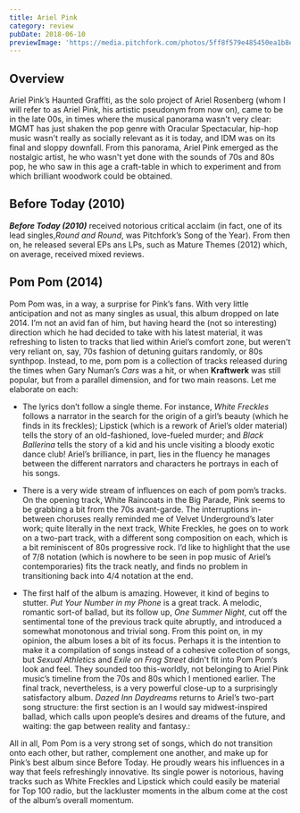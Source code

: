 ```yaml
---
title: Ariel Pink
category: review
pubDate: 2018-06-10
previewImage: 'https://media.pitchfork.com/photos/5ff8f579e485450ea1b8ed91/16:9/w_1280,c_limit/Ariel_Pink_2019.jpg'
---
```


## Overview

Ariel Pink’s Haunted Graffiti, as the solo project of Ariel Rosenberg (whom I will refer to as Ariel Pink, his artistic pseudonym from now on), came to be in the late 00s, in times where the  musical panorama wasn't very clear: MGMT has just shaken the pop genre with Oracular Spectacular, hip-hop music wasn't really as socially relevant as it is today, and IDM was on its final and sloppy downfall.
From this panorama, Ariel Pink emerged as the nostalgic artist, he who wasn't yet done with the sounds of 70s and 80s pop, he who saw in this age a craft-table in which to experiment and from which brilliant woodwork could be obtained.

## Before Today (2010)

***Before Today (2010)*** received notorious critical acclaim (in fact, one of its lead singles,*Round and Round*, was Pitchfork’s Song of the Year). From then on, he released several EPs ans LPs, such as Mature Themes (2012) which, on average, received mixed reviews.

## Pom Pom (2014)

Pom Pom was, in a way, a surprise for Pink’s fans. With very little anticipation and not as many singles as usual, this album dropped on late 2014. I’m not an avid fan of him, but having heard the (not so interesting) direction which he had decided to take with his latest material, it was refreshing to listen to tracks that lied within Ariel’s comfort zone, but weren't very reliant on, say, 70s fashion of detuning guitars randomly, or 80s synthpop. Instead, to me, pom pom is a collection of tracks released during the times when Gary Numan’s *Cars* was a hit, or when **Kraftwerk** was still popular, but from a parallel dimension, and for two main reasons. Let me elaborate on each:

* The lyrics don’t follow a single theme. For instance, *White Freckles* follows a narrator in the search for the origin of a girl’s beauty (which he finds in its freckles); Lipstick (which is a rework of Ariel’s older material) tells the story of an old-fashioned, love-fueled murder; and *Black Ballerina* tells the story of a kid and his uncle visiting a bloody exotic dance club! Ariel’s brilliance, in part, lies in the fluency he manages between the different narrators and characters he portrays in each of his songs.

* There is a very wide stream of influences on each of pom pom’s tracks. On the opening track, White Raincoats in the Big Parade, Pink seems to be grabbing a bit from the 70s avant-garde. The interruptions in-between choruses really reminded me of Velvet Underground’s later work; quite literally in the next track, White Freckles, he goes on to work on a two-part track, with a different song composition on each, which is a bit reminiscent of 80s progressive rock. I’d like to highlight that the use of 7/8 notation (which is nowhere to be seen in pop music of Ariel’s contemporaries) fits the track neatly, and finds no problem in transitioning back into 4/4 notation at the end.

* The first half of the album is amazing. However, it kind of begins to stutter. *Put Your Number in my Phone* is a great track. A melodic, romantic sort-of ballad, but its follow up, *One Summer Night*, cut off the sentimental tone of the previous track quite abruptly, and introduced a somewhat monotonous and trivial song. From this point on, in my opinion, the album loses a bit of its focus. Perhaps it is the intention to make it a compilation of songs instead of a cohesive collection of songs, but *Sexual Athletics* and *Exile on Frog Street* didn't fit into Pom Pom‘s look and feel. They sounded too this-worldly, not belonging to Ariel Pink music’s timeline from the 70s and 80s which I mentioned earlier. The final track, nevertheless, is a very powerful close-up to a surprisingly satisfactory album. *Dazed Inn Daydreams* returns to Ariel’s two-part song structure: the first section is an I would say midwest-inspired ballad, which calls upon people’s desires and dreams of the future, and waiting: the gap between reality and fantasy.:

All in all, Pom Pom is a very strong set of songs, which do not transition onto each other, but rather, complement one another, and make up for Pink’s best album since Before Today. He proudly wears his influences in a way that feels refreshingly innovative. Its single power is notorious, having tracks such as White Freckles and Lipstick which could easily be material for Top 100 radio, but the lackluster moments in the album come at the cost of the album’s overall momentum.
